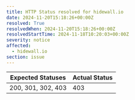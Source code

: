 ```yaml
---
title: HTTP Status resolved for hidewall.io
date: 2024-11-20T15:18:26+00:00Z
resolved: True
resolvedWhen: 2024-11-20T15:18:26+00:00Z
resolvedStartTime: 2024-11-18T10:20:03+00:00Z
severity: notice
affected:
  - hidewall.io
section: issue
---
```


| Expected Statuses | Actual Status  |
|-------------------|----------------|
| 200, 301, 302, 403 | 403 |
